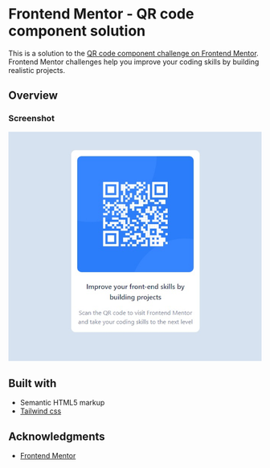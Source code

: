 # Frontend Mentor - QR code component solution

This is a solution to the [QR code component challenge on Frontend Mentor](https://www.frontendmentor.io/challenges/qr-code-component-iux_sIO_H). Frontend Mentor challenges help you improve your coding skills by building realistic projects.

## Overview

### Screenshot

![](./screenshot.jpg)

## Built with

- Semantic HTML5 markup
- [Tailwind css](https://tailwindcss.com/)

## Acknowledgments

- [Frontend Mentor](https://www.frontendmentor.io/)

